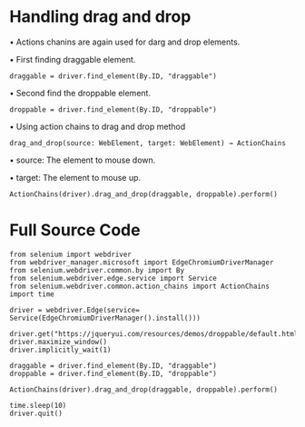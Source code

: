 # Handling drag and drop

• Actions chanins are again used for darg and drop elements.

• First finding draggable element.
```commandline
draggable = driver.find_element(By.ID, "draggable")
```
• Second find the droppable element.
```commandline
droppable = driver.find_element(By.ID, "droppable")
```

• Using action chains to drag and drop method
```commandline
drag_and_drop(source: WebElement, target: WebElement) → ActionChains
```
• source: The element to mouse down.

• target: The element to mouse up.
```commandline
ActionChains(driver).drag_and_drop(draggable, droppable).perform()
```

# Full Source Code

```commandline
from selenium import webdriver
from webdriver_manager.microsoft import EdgeChromiumDriverManager
from selenium.webdriver.common.by import By
from selenium.webdriver.edge.service import Service
from selenium.webdriver.common.action_chains import ActionChains
import time

driver = webdriver.Edge(service= Service(EdgeChromiumDriverManager().install()))

driver.get("https://jqueryui.com/resources/demos/droppable/default.html")
driver.maximize_window()
driver.implicitly_wait(1)

draggable = driver.find_element(By.ID, "draggable")
droppable = driver.find_element(By.ID, "droppable")

ActionChains(driver).drag_and_drop(draggable, droppable).perform()

time.sleep(10)
driver.quit()
```